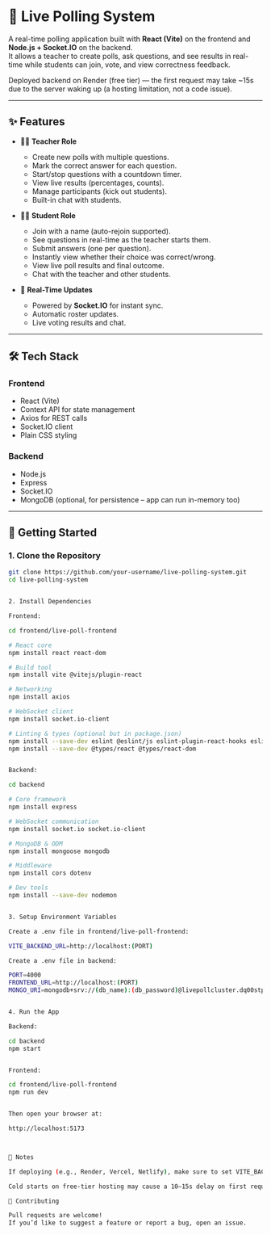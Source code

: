 # 🎯 Live Polling System

A real-time polling application built with **React (Vite)** on the frontend and **Node.js + Socket.IO** on the backend.  
It allows a teacher to create polls, ask questions, and see results in real-time while students can join, vote, and view correctness feedback.

Deployed backend on Render (free tier) — the first request may take ~15s due to the server waking up (a hosting limitation, not a code issue).

---

## ✨ Features

- 👩‍🏫 **Teacher Role**
  - Create new polls with multiple questions.
  - Mark the correct answer for each question.
  - Start/stop questions with a countdown timer.
  - View live results (percentages, counts).
  - Manage participants (kick out students).
  - Built-in chat with students.

- 👨‍🎓 **Student Role**
  - Join with a name (auto-rejoin supported).
  - See questions in real-time as the teacher starts them.
  - Submit answers (one per question).
  - Instantly view whether their choice was correct/wrong.
  - View live poll results and final outcome.
  - Chat with the teacher and other students.

- 🔄 **Real-Time Updates**
  - Powered by **Socket.IO** for instant sync.
  - Automatic roster updates.
  - Live voting results and chat.

---

## 🛠️ Tech Stack

### Frontend
- React (Vite)
- Context API for state management
- Axios for REST calls
- Socket.IO client
- Plain CSS styling

### Backend
- Node.js
- Express
- Socket.IO
- MongoDB (optional, for persistence – app can run in-memory too)

---

## 🚀 Getting Started

### 1. Clone the Repository
```bash
git clone https://github.com/your-username/live-polling-system.git
cd live-polling-system


2. Install Dependencies

Frontend:

cd frontend/live-poll-frontend

# React core
npm install react react-dom

# Build tool
npm install vite @vitejs/plugin-react

# Networking
npm install axios

# WebSocket client
npm install socket.io-client

# Linting & types (optional but in package.json)
npm install --save-dev eslint @eslint/js eslint-plugin-react-hooks eslint-plugin-react-refresh globals
npm install --save-dev @types/react @types/react-dom


Backend:

cd backend

# Core framework
npm install express

# WebSocket communication
npm install socket.io socket.io-client

# MongoDB & ODM
npm install mongoose mongodb

# Middleware
npm install cors dotenv

# Dev tools
npm install --save-dev nodemon


3. Setup Environment Variables

Create a .env file in frontend/live-poll-frontend:

VITE_BACKEND_URL=http://localhost:(PORT)

Create a .env file in backend:

PORT=4000
FRONTEND_URL=http://localhost:(PORT)
MONGO_URI=mongodb+srv://(db_name):(db_password)@livepollcluster.dq00stp.mongodb.net/livepoll?retryWrites=true&w=majority&appName=LivePollCluster


4. Run the App

Backend:

cd backend
npm start


Frontend:

cd frontend/live-poll-frontend
npm run dev


Then open your browser at:

http://localhost:5173



📌 Notes

If deploying (e.g., Render, Vercel, Netlify), make sure to set VITE_BACKEND_URL in frontend .env to the deployed backend URL.

Cold starts on free-tier hosting may cause a 10–15s delay on first request.

🤝 Contributing

Pull requests are welcome!
If you’d like to suggest a feature or report a bug, open an issue.